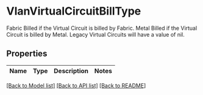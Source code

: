 # VlanVirtualCircuitBillType

Fabric Billed if the Virtual Circuit is billed by Fabric. Metal Billed if the Virtual Circuit is billed by Metal. Legacy Virtual Circuits will have a value of nil.

## Properties

Name | Type | Description | Notes
------------ | ------------- | ------------- | -------------

[[Back to Model list]](../README.md#documentation-for-models) [[Back to API list]](../README.md#documentation-for-api-endpoints) [[Back to README]](../README.md)



